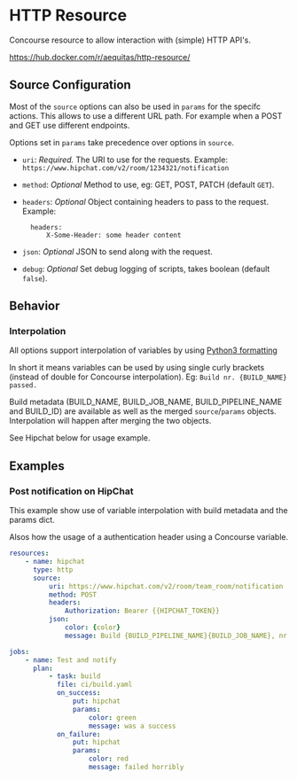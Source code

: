 # HTTP Resource

Concourse resource to allow interaction with (simple) HTTP API's.

https://hub.docker.com/r/aequitas/http-resource/

## Source Configuration

Most of the `source` options can also be used in `params` for the specifc actions. This allows to use a different URL path. For example when a POST and GET use different endpoints.

Options set in `params` take precedence over options in `source`.

* `uri`: *Required.* The URI to use for the requests.
    Example: `https://www.hipchat.com/v2/room/1234321/notification`

* `method`: *Optional* Method to use, eg: GET, POST, PATCH (default `GET`).

* `headers`: *Optional* Object containing headers to pass to the request.
    Example:

        headers:
            X-Some-Header: some header content

* `json`: *Optional* JSON to send along with the request.

* `debug`: *Optional* Set debug logging of scripts, takes boolean (default `false`).

## Behavior


### Interpolation

All options support interpolation of variables by using [Python3 formatting](https://docs.python.org/3.5/library/stdtypes.html#str.format)

In short it means variables can be used by using single curly brackets (instead of double for Concourse interpolation). Eg: `Build nr. {BUILD_NAME} passed.`

Build metadata (BUILD_NAME, BUILD_JOB_NAME, BUILD_PIPELINE_NAME and BUILD_ID) are available as well as the merged `source`/`params` objects. Interpolation will happen after merging the two objects.

See Hipchat below for usage example.

## Examples

### Post notification on HipChat

This example show use of variable interpolation with build metadata and the params dict.

Alsos how the usage of a authentication header using a Concourse variable.


```yaml
resources:
    - name: hipchat
      type: http
      source:
          uri: https://www.hipchat.com/v2/room/team_room/notification
          method: POST
          headers:
              Authorization: Bearer {{HIPCHAT_TOKEN}}
          json:
              color: {color}
              message: Build {BUILD_PIPELINE_NAME}{BUILD_JOB_NAME}, nr: {BUILD_NAME} {message}!

jobs:
    - name: Test and notify
      plan:
          - task: build
            file: ci/build.yaml
            on_success:
                put: hipchat
                params:
                    color: green
                    message: was a success
            on_failure:
                put: hipchat
                params:
                    color: red
                    message: failed horribly

```
